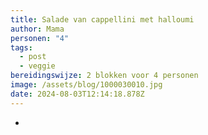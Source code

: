 ```yaml
---
title: Salade van cappellini met halloumi
author: Mama
personen: "4"
tags:
  - post
  - veggie
bereidingswijze: 2 blokken voor 4 personen
image: /assets/blog/1000030010.jpg
date: 2024-08-03T12:14:18.878Z
---
```

*